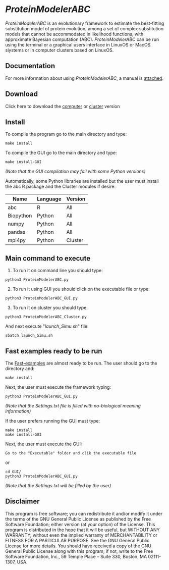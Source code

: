 # *ProteinModelerABC*
*ProteinModelerABC* is an evolutionary framework to estimate the best-fitting substitution model of protein evolution, among a set of complex substitution models that cannot be accommodated in likelihood functions, with approximate Bayesian computation (ABC). *ProteinModelerABC* can be run using the terminal or a graphical users interface in LinuxOS or MacOS siystems or in computer clusters based on LinuxOS.

## Documentation
For more information about using *ProteinModelerABC*, a manual is [attached](https://github.com/DavidFerreiro/ProteinModelerABC/tree/main/Documentation).

## Download
Click here to download the [computer](https://github.com/DavidFerreiro/ProteinModelerABC/tree/main/ProteinModelerABC) or [cluster](https://github.com/DavidFerreiro/ProteinModelerABC/tree/main/ProteinModelerABC_Cluster) version

## Install
To compile the program go to the main directory and type:
```
make install
```
To compile the GUI go to the main directory and type:
```
make install-GUI
```
*(Note that the GUI compilation may fail with some Python versions)*

Automatically, some Python libraries are installed but the user must install the abc R package and the Cluster modules if desire:

|Name	|Language	|Version|
|---------------|---------------|---------------|
|abc	|R	|All|
|Biopython	|Python	|All|
|numpy	|Python	|All|
|pandas	|Python	|All|
|mpi4py	|Python	|Cluster|


## Main command to execute
1. To run it on command line you should type:
```
python3 ProteinModelerABC.py
```
2. To run it using GUI you should click on the executable file or type:
```
python3 ProteinModelerABC_GUI.py
```
3. To run it on cluster you should type:
```
python3 ProteinModelerABC_Cluster.py
```
And next execute "*launch_Simu.sh*" file:
```
sbatch launch_Simu.sh
```
## Fast examples ready to be run
The [Fast-examples](https://github.com/DavidFerreiro/ProteinModelerABC/tree/main/Fast-examples) are almost ready to be run. The user should go to the directory and:
```
make install
```
Next, the user must execute the framework typing:
```
python3 ProteinModelerABC_GUI.py
```
*(Note that the Settings.txt file is filled with no-biological meaning information)*


If the user prefers running the GUI must type:
```
make install
make install-GUI
```
Next, the user must execute the GUI:
```
Go to the "Executable" folder and clik the executable file
```

or

```
cd GUI/
python3 ProteinModelerABC_GUI.py
```
*(Note that the Settings.txt will be filled by the user)*

## Disclaimer
This program is free software; you can redistribute it and/or modify it under the terms of the GNU General Public License as published by the Free Software Foundation; either version (at your option) of the License. This program is distributed in the hope that it will be useful, but WITHOUT ANY WARRANTY; without even the implied warranty of MERCHANTABILITY or FITNESS FOR A PARTICULAR PURPOSE. See the GNU General Public License for more details. You should have received a copy of the GNU General Public License along with this program; if not, write to the Free Software Foundation, Inc., 59 Temple Place – Suite 330, Boston, MA 02111-1307, USA.
